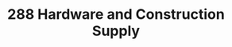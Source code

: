 ---
title: "288 Hardware and Construction Supply"
url: /tarlac/288-hardware-and-construction-supply/
shop: hardware
---